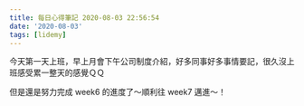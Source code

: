 ```yaml
---
title: 每日心得筆記 2020-08-03 22:56:54
date: '2020-08-03'
tags: [lidemy]
---
```


今天第一天上班，早上月會下午公司制度介紹，好多同事好多事情要記，很久沒上班感受累一整天的感覺ＱＱ

但是還是努力完成 week6 的進度了～順利往 week7 邁進～！
